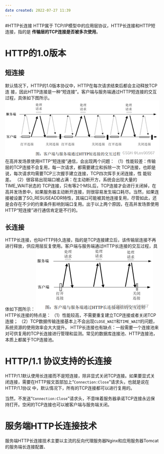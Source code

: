 ```yaml
---
date created: 2022-07-27 11:39
---
```


#HTTP长连接
        HTTP属于 TCP/IP模型中的应用层协议，HTTP长连接和HTTP短连接，指的是 **传输层的TCP连接是否被多次使用**。
# HTTP的1.0版本
## 短连接
 默认情况下，HTTP的1.0版本协议中，HTTP在每次请求结束后都会主动释放TCP连 接，因此HTTP连接是一种“短连接”。客户端与服务端通过HTTP短连接的交互过程，具体如下图所示。
 ![](https://raw.githubusercontent.com/ParadiseWitch/Images/master/img/202207271139555.png)
在高并发场景使用HTTP“短连接”通信，会出现两个问题：
    （1）性能较差：传输层的TCP连接不会复用，每一次请求，都需要建立和拆除一次 TCP连接，也即是说，每次请求均需要TCP三次握手建立连接，TCP四次挥手关闭连接，性 能较差。
	（2）很容易出现端口被占满：在主动断开方，系统会出现大量的TIME_WAIT状态的 TCP连接，只有等2个MSL后，TCP连接才会进行关闭掉，在高并发场景中，如果服务器主动断开连接，则很容易发生端口耗尽。当然，如果连接被设置了SO_RESUSEADDR特性，其端口可能被其他连接复用，尽管如此，还是会存在不少的约束条件影响到端口复用。出于以上两个原因，在高并发场景使用HTTP“短连接”进行通信肯定是不行的。
## 长连接
HTTP长连接，也叫HTTP持久连接，指的是TCP连接建立后，该传输层连接不再进行释放，供应用层反复使用。客户端与服务端通过HTTP长连接的交互过程，具体如下图所示：
![](https://raw.githubusercontent.com/ParadiseWitch/Images/master/img/202207271140291.png)
 HTTP长连接的特点是：
    （1）性能较高，不需要重复建立TCP连接或者关闭TCP连接；
	（2）TCP数据传输连接基本上不会出现`CLOSE_WAIT`和`TIME_WAIT`的问题，系统资源的使用效率会大大提升。 HTTP长连接也有缺点：一般需要一个连接池来对可供复用的TCP长连接进行管理和监测。常见的数据库连接池、HTTP连接池，本质上都属于TCP连接池。
 # HTTP/1.1 协议支持的长连接
HTTP/1.1默认使用长连接而不是短连接，除非显式关闭TCP连接。如果要显式关闭连接，需要在HTTP报文首部加上“`Connection:Close`”请求头，也就是说在HTTP/1.1协议 中，默认情况下，所有的TCP连接都可以进行复用的。

当然，不发送“`Connection:Close`”请求头，不意味着服务器承诺TCP连接永远保持打开。空闲的TCP连接也可以被客户端与服务端关闭。

# 服务端HTTP长连接技术
服务端HTTP长连接技术主要以主流的反向代理服务器Nginx和应用服务器Tomcat的服务端长连接配置、
